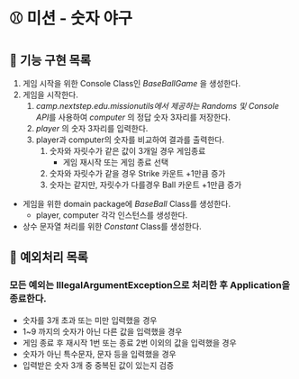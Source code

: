 # ⚾️ 미션 - 숫자 야구

## 📌 기능 구현 목록 

1. 게임 시작을 위한 Console Class인 *BaseBallGame* 을 생성한다.
2. 게임을 시작한다.
   1. *camp.nextstep.edu.missionutils에서 제공하는 Randoms 및 Console API*를 사용하여 *computer* 의 정답 숫자 3자리를 저장한다.
   2. *player* 의 숫자 3자리를 입력한다.
   3. player과 computer의 숫자를 비교하여 결과를 출력한다.
      1. 숫자와 자릿수가 같은 값이 3개일 경우 게임종료
         - 게임 재시작 또는 게임 종료 선택
      2. 숫자와 자릿수가 같을 경우 Strike 카운트 +1만큼 증가
      3. 숫자는 같지만, 자릿수가 다를경우 Ball 카운트 +1만큼 증가
- 게임을 위한 domain package에 *BaseBall* Class를 생성한다.
  - player, computer 각각 인스턴스를 생성한다.
- 상수 문자열 처리를 위한 *Constant* Class를 생성한다.

## 📌 예외처리 목록
### 모든 예외는 IllegalArgumentException으로 처리한 후 Application을 종료한다.
- 숫자를 3개 초과 또는 미만 입력했을 경우
- 1~9 까지의 숫자가 아닌 다른 값을 입력했을 경우
- 게임 종료 후 재시작 1번 또는 종료 2번 이외의 값을 입력했을 경우
- 숫자가 아닌 특수문자, 문자 등을 입력했을 경우
- 입력받은 숫자 3개 중 중복된 값이 있는지 검증
